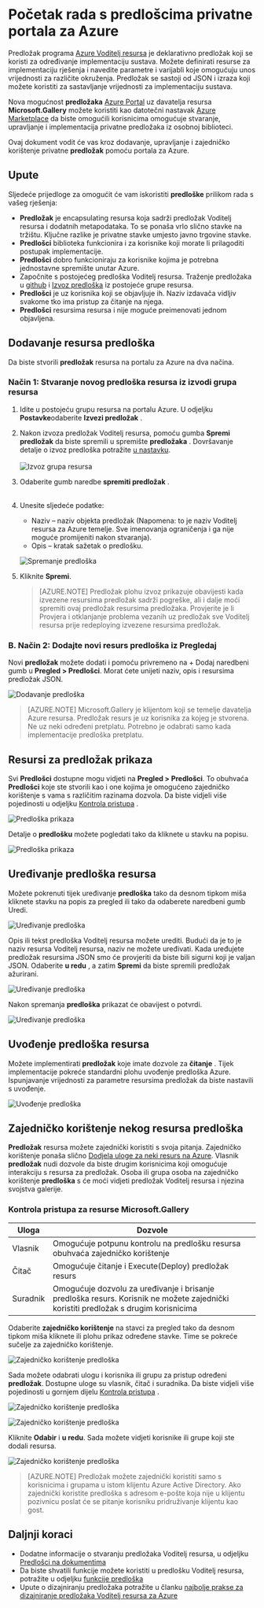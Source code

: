 <properties
   pageTitle="Početak rada s predlošcima privatne | Microsoft Azure"
   description="Dodavanje, upravljanje i zajedničko korištenje privatne predloške pomoću portala za Azure, Azure EŽA ili PowerShell."
   services="marketplace-customer"
   documentationCenter=""
   authors="VybavaRamadoss"
   manager="asimm"
   editor=""
   tags="marketplace, azure-resource-manager"
   keywords=""/>

<tags
   ms.service="marketplace"
   ms.devlang="na"
   ms.topic="get-started-article"
   ms.tgt_pltfrm="na"
   ms.workload="na"
   ms.date="05/18/2016"
   ms.author="vybavar"/>

# <a name="get-started-with-private-templates-on-the-azure-portal"></a>Početak rada s predlošcima privatne portala za Azure

Predložak programa [Azure Voditelj resursa](../resource-group-authoring-templates.md) je deklarativno predložak koji se koristi za određivanje implementaciju sustava. Možete definirati resurse za implementaciju rješenja i navedite parametre i varijabli koje omogućuju unos vrijednosti za različite okruženja. Predložak se sastoji od JSON i izraza koji možete koristiti za sastavljanje vrijednosti za implementaciju sustava.

Nova mogućnost **predložaka** [Azure Portal](https://portal.azure.com) uz davatelja resursa **Microsoft.Gallery** možete koristiti kao datotečni nastavak [Azure Marketplace](https://azure.microsoft.com/marketplace/) da biste omogućili korisnicima omogućuje stvaranje, upravljanje i implementacija privatne predložaka iz osobnoj biblioteci.

Ovaj dokument vodit će vas kroz dodavanje, upravljanje i zajedničko korištenje privatne **predložak** pomoću portala za Azure.

## <a name="guidance"></a>Upute

Sljedeće prijedloge za omogućit će vam iskoristiti **predloške** prilikom rada s vašeg rješenja:

- **Predložak** je encapsulating resursa koja sadrži predložak Voditelj resursa i dodatnih metapodataka. To se ponaša vrlo slično stavke na tržištu. Ključne razlike je privatne stavke umjesto javno trgovine stavke.
- **Predlošci** biblioteka funkcionira i za korisnike koji morate li prilagoditi postupak implementacije.
- **Predlošci** dobro funkcioniraju za korisnike kojima je potrebna jednostavne spremište unutar Azure.
- Započnite s postojećeg predloška Voditelj resursa. Traženje predložaka u [github](https://github.com/Azure/azure-quickstart-templates) i [Izvoz predloška](../resource-manager-export-template.md) iz postojeće grupe resursa.
- **Predlošci** je uz korisnika koji se objavljuje ih. Naziv izdavača vidljiv svakome tko ima pristup za čitanje na njega.
- **Predlošci** resursima resursa i nije moguće preimenovati jednom objavljena.

## <a name="add-a-template-resource"></a>Dodavanje resursa predloška

Da biste stvorili **predložak** resursa na portalu za Azure na dva načina.

### <a name="method-1--create-a-new-template-resource-from-a-running-resource-group"></a>Način 1: Stvaranje novog predloška resursa iz izvodi grupa resursa

1. Idite u postojeću grupu resursa na portalu Azure. U odjeljku **Postavke**odaberite **Izvezi predložak** .
2. Nakon izvoza predložak Voditelj resursa, pomoću gumba **Spremi predložak** da biste spremili u spremište **predložaka** . Dovršavanje detalje o izvoz predloška potražite [u nastavku](../resource-manager-export-template.md).
<br /><br />
![Izvoz grupa resursa](media/rg-export-portal1.PNG)  <br />

3. Odaberite gumb naredbe **spremiti predložak** .
<br /><br />

4. Unesite sljedeće podatke:

    - Naziv – naziv objekta predložak (Napomena: to je naziv Voditelj resursa za Azure temelje. Sve imenovanja ograničenja i ga nije moguće promijeniti nakon stvaranja).
    - Opis – kratak sažetak o predlošku.

    ![Spremanje predloška](media/save-template-portal1.PNG)  <br />

5. Kliknite **Spremi**.

    > [AZURE.NOTE] Predložak plohu izvoz prikazuje obavijesti kada izvezene resursima predložak sadrži pogreške, ali i dalje moći spremiti ovaj predložak resursima predložaka. Provjerite je li Provjera i otklanjanje problema vezanih uz predložak sve Voditelj resursa prije redeploying izvezene resursima predložak.

### <a name="b-method-2--add-a-new-template-resource-from-browse"></a>B. Način 2: Dodajte novi resurs predloška iz Pregledaj

Novi **predložak** možete dodati i pomoću privremeno na + Dodaj naredbeni gumb u **Pregled > Predlošci**. Morat ćete unijeti naziv, opis i resursima predložak JSON.

![Dodavanje predloška](media/add-template-portal1.PNG)  <br />

> [AZURE.NOTE] Microsoft.Gallery je klijentom koji se temelje davatelja Azure resursa. Predložak resurs je uz korisnika za kojeg je stvorena. Ne uz neki određeni pretplatu. Potrebno je odabrati samo kada implementacije predloška pretplatu.

## <a name="view-template-resources"></a>Resursi za predložak prikaza

Svi **Predlošci** dostupne mogu vidjeti na **Pregled > Predlošci**. To obuhvaća **Predlošci** koje ste stvorili kao i one kojima je omogućeno zajedničko korištenje s vama s različitim razinama dozvola. Da biste vidjeli više pojedinosti u odjeljku [Kontrola pristupa](#access-control-for-a-tenant-resource-provider) .

![Predloška prikaza](media/view-template-portal1.PNG)  <br />

Detalje o **predlošku** možete pogledati tako da kliknete u stavku na popisu.

![Predloška prikaza](media/view-template-portal2c.png)  <br />

## <a name="edit-a-template-resource"></a>Uređivanje predloška resursa

Možete pokrenuti tijek uređivanje **predloška** tako da desnom tipkom miša kliknete stavku na popis za pregled ili tako da odaberete naredbeni gumb Uredi.

![Uređivanje predloška](media/edit-template-portal1a.PNG)  <br />

Opis ili tekst predloška Voditelj resursa možete urediti. Budući da je to je naziv resursa Voditelj resursa, naziv ne možete uređivati. Kada uređujete predložak resursima JSON smo će provjeriti da biste bili sigurni koji je valjan JSON. Odaberite **u redu** , a zatim **Spremi** da biste spremili predložak ažurirani.

![Uređivanje predloška](media/edit-template-portal2a.PNG)  <br />

Nakon spremanja **predloška** prikazat će obavijest o potvrdi.

![Uređivanje predloška](media/edit-template-portal3b.png)  <br />

## <a name="deploy-a-template-resource"></a>Uvođenje predloška resursa

Možete implementirati **predložak** koje imate dozvole za **čitanje** . Tijek implementacije pokreće standardni plohu uvođenje predloška Azure. Ispunjavanje vrijednosti za parametre resursima predložak da biste nastavili s uvođenje.

![Uvođenje predloška](media/deploy-template-portal1b.png)  <br />

## <a name="share-a-template-resource"></a>Zajedničko korištenje nekog resursa predloška

**Predložak** resursa možete zajednički koristiti s svoja pitanja. Zajedničko korištenje ponaša slično [Dodjela uloge za neki resurs na Azure](../active-directory/role-based-access-control-configure.md). Vlasnik **predložak** nudi dozvole da biste drugim korisnicima koji omogućuje interakciju s resursa za predložak. Osoba ili grupa osoba na zajedničko korištenje **predloška** s će moći vidjeti predložak Voditelj resursa i njezina svojstva galerije.

### <a name="access-control-for-the-microsoftgallery-resources"></a>Kontrola pristupa za resurse Microsoft.Gallery

Uloga | Dozvole
---|----
Vlasnik | Omogućuje potpunu kontrolu na predlošku resursa obuhvaća zajedničko korištenje
Čitač | Omogućuje čitanje i Execute(Deploy) predložak resurs
Suradnik | Omogućuje dozvolu za uređivanje i brisanje predloška resurs. Korisnik ne možete zajednički koristiti predložak s drugim korisnicima

Odaberite **zajedničko korištenje** na stavci za pregled tako da desnom tipkom miša kliknete ili plohu prikaz određene stavke. Time se pokreće sučelje za zajedničko korištenje.

![Zajedničko korištenje predloška](media/share-template-portal1a.png)  <br />

 Sada možete odabrati ulogu i korisnika ili grupu za pristup određeni **predložak**. Dostupne uloge su vlasnik, čitač i suradnika. Da biste vidjeli više pojedinosti u gornjem dijelu [Kontrola pristupa](#access-control-for-a-tenant-resource-provider) .

![Zajedničko korištenje predloška](media/share-template-portal2b.png)  <br />

![Zajedničko korištenje predloška](media/share-template-portal3b.png)  <br />

Kliknite **Odabir** i **u redu**. Sada možete vidjeti korisnike ili grupe koji ste dodali resursa.

![Zajedničko korištenje predloška](media/share-template-portal4b.png)  <br />

> [AZURE.NOTE] Predložak možete zajednički koristiti samo s korisnicima i grupama u istom klijentu Azure Active Directory. Ako zajednički koristite predloška s adresom e-pošte koja nije u klijentu pozivnicu poslat će se pitanje korisniku pridruživanje klijentu kao gost.

## <a name="next-steps"></a>Daljnji koraci

- Dodatne informacije o stvaranju predložaka Voditelj resursa, u odjeljku [Predlošci na dokumentima](../resource-group-authoring-templates.md)
- Da biste shvatili funkcije možete koristiti u predlošku Voditelj resursa, potražite u odjeljku [funkcije predloška](../resource-group-template-functions.md)
- Upute o dizajniranju predložaka potražite u članku [najbolje prakse za dizajniranje predložaka Voditelj resursa za Azure](../best-practices-resource-manager-design-templates.md)
